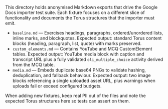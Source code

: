 This directory holds anonymised Markdown exports that drive the Google Docs importer test suite.
Each fixture focuses on a different slice of functionality and documents the Torus structures
that the importer must emit.

- `baseline.md` — Exercises headings, paragraphs, ordered/unordered lists, inline marks, and blockquotes.
  Expected output: standard Torus content blocks (heading, paragraph, list, quote) with marks preserved.
- `custom_elements.md` — Contains YouTube and MCQ CustomElement tables. Expected output: YouTube media block
  with caption and transcript URL plus a fully validated `oli_multiple_choice` activity derived from the MCQ table.
- `media.md` — Embeds duplicate base64 PNGs to validate hashing, deduplication, and fallback behaviour.
  Expected output: two image blocks referencing a single uploaded asset URL, plus warnings when uploads fail
  or exceed configured budgets.

When adding new fixtures, keep real PII out of the files and note the expected Torus structures here so tests can assert on them.
